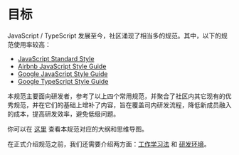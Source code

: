 # 目标

JavaScript / TypeScript 发展至今，社区涌现了相当多的规范。其中，以下的规范使用率较高：

- [JavaScript Standard Style](https://standardjs.com/readme-zhcn.html)
- [Airbnb JavaScript Style Guide](https://github.com/airbnb/javascript)
- [Google JavaScript Style Guide](https://google.github.io/styleguide/jsguide.html)
- [Google TypeScript Style Guide](https://google.github.io/styleguide/tsguide.html)

本规范主要面向研发者，参考了以上四个常用规范，并聚合了社区内其它现有的优秀规范，并在它们的基础上增补了内容，旨在覆盖司内研发流程，降低新成员融入的成本，提高研发效率，避免低级问题。

你可以在 [这里](https://www.mubucm.com/doc/5WtUbQDtdMF) 查看本规范对应的大纲和思维导图。

在正式介绍规范之前，我们还需要介绍两方面：[工作学习法](./technique.md) 和 [研发环境](./environment.md)。
